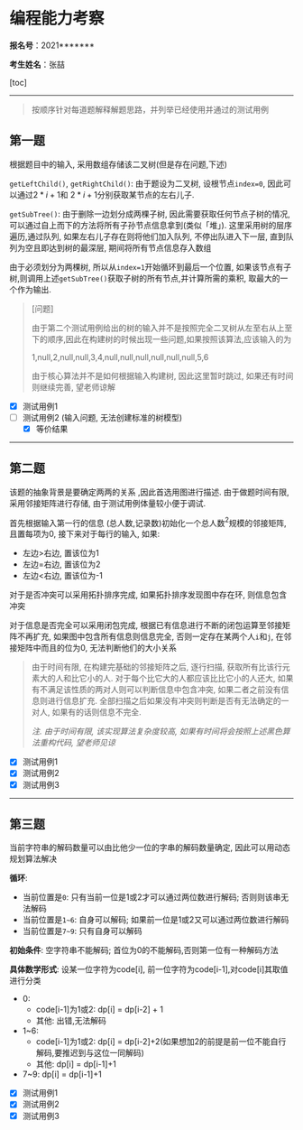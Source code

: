 # 编程能力考察

**报名号**：2021\*\*\*\*\*\*\*

**考生姓名**：张喆

[toc]

------

> 按顺序针对每道题解释解题思路，并列举已经使用并通过的测试用例

## 第一题

根据题目中的输入, 采用数组存储该二叉树(但是存在问题,下述)

`getLeftChild()`, `getRightChild()`: 由于题设为二叉树, 设根节点`index=0`, 因此可以通过$2*i+1$和 $2*i+1$分别获取某节点的左右儿子.

`getSubTree()`: 由于删除一边划分成两棵子树, 因此需要获取任何节点子树的情况,可以通过自上而下的方法将所有子孙节点信息拿到(类似「堆」). 这里采用树的层序遍历,通过队列, 如果左右儿子存在则将他们加入队列, 不停出队进入下一层, 直到队列为空且即达到树的最深层, 期间将所有节点信息存入数组

由于必须划分为两棵树, 所以从`index=1`开始循环到最后一个位置, 如果该节点有子树,则调用上述`getSubTree()`获取子树的所有节点,并计算所需的乘积, 取最大的一个作为输出.

> [问题]
>
> 由于第二个测试用例给出的树的输入并不是按照完全二叉树从左至右从上至下的顺序,因此在构建树的时候出现一些问题,如果按照该算法,应该输入的为
>
> 1,null,2,null,null,3,4,null,null,null,null,null,null,5,6
>
> 由于核心算法并不是如何根据输入构建树, 因此这里暂时跳过, 如果还有时间则继续完善, 望老师谅解

- [x] 测试用例1
- [ ] 测试用例2 (输入问题, 无法创建标准的树模型)
  - [x] 等价结果

------

## 第二题

该题的抽象背景是要确定两两的关系 ,因此首选用图进行描述. 由于做题时间有限, 采用邻接矩阵进行存储, 由于测试用例体量较小便于调试.

首先根据输入第一行的信息 (总人数,记录数)初始化一个总人数$^2$规模的邻接矩阵, 且置每项为0, 接下来对于每行的输入,  如果:

- 左边>右边, 置该位为1
- 左边=右边, 置该位为2
- 左边<右边, 置该位为-1

对于是否冲突可以采用拓扑排序完成, 如果拓扑排序发现图中存在环, 则信息包含冲突

对于信息是否完全可以采用闭包完成, 根据已有信息进行不断的闭包运算至邻接矩阵不再扩充, 如果图中包含所有信息则信息完全, 否则一定存在某两个人`i`和`j`, 在邻接矩阵中而且的位为0, 无法判断他们的大小关系

> 由于时间有限, 在构建完基础的邻接矩阵之后, 逐行扫描, 获取所有比该行元素大的人和比它小的人. 对于每个比它大的人都应该比比它小的人还大, 如果有不满足该性质的两对人则可以判断信息中包含冲突, 如果二者之前没有信息则进行信息扩充. 全部扫描之后如果没有冲突则判断是否有无法确定的一对人, 如果有的话则信息不完全. 
>
> *注. 由于时间有限, 该实现算法复杂度较高, 如果有时间将会按照上述黑色算法重构代码, 望老师见谅*

- [x] 测试用例1
- [x] 测试用例2
- [x] 测试用例3

------

## 第三题

当前字符串的解码数量可以由比他少一位的字串的解码数量确定, 因此可以用动态规划算法解决

**循环**:

- 当前位置是`0`: 只有当前一位是1或2才可以通过两位数进行解码; 否则则该串无法解码
- 当前位置是`1~6`: 自身可以解码; 如果前一位是1或2又可以通过两位数进行解码
- 当前位置是`7~9`: 只有自身可以解码

**初始条件**: 空字符串不能解码; 首位为0的不能解码,否则第一位有一种解码方法

**具体数学形式**: 设某一位字符为code[i], 前一位字符为code[i-1],对code[i]其取值进行分类

- 0: 
  - code[i-1]为1或2: dp[i] = dp[i-2] + 1
  - 其他: 出错,无法解码
- 1~6: 
  - code[i-1]为1或2: dp[i] = dp[i-2]+2(如果想加2的前提是前一位不能自行解码,要推迟到与这位一同解码)
  - 其他: dp[i] = dp[i-1]+1
- 7~9: dp[i] = dp[i-1]+1

- [x] 测试用例1
- [x] 测试用例2
- [x] 测试用例3